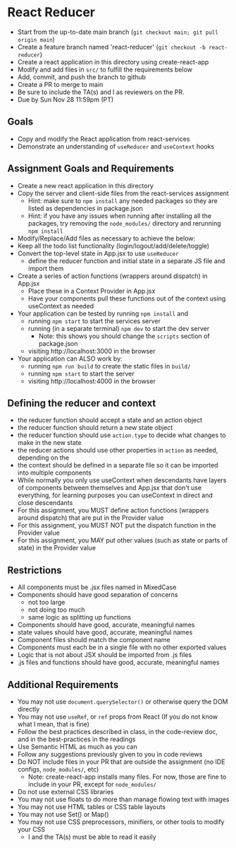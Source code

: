 # React Reducer

* Start from the up-to-date main branch (`git checkout main; git pull origin main`)
* Create a feature branch named 'react-reducer' (`git checkout -b react-reducer`)
* Create a react application in this directory using create-react-app
* Modify and add files in `src/` to fulfill the requirements below
* Add, commit, and push the branch to github
* Create a PR to merge to main
* Be sure to include the TA(s) and I as reviewers on the PR.  
* Due by Sun Nov 28 11:59pm (PT)

## Goals

- Copy and modify the React application from react-services
- Demonstrate an understanding of `useReducer` and `useContext` hooks

## Assignment Goals and Requirements
- Create a new react application in this directory
- Copy the server and client-side files from the react-services assignment
  - Hint: make sure to `npm install` any needed packages so they are listed as dependencies in package.json
  - Hint: if you have any issues when running after installing all the packages, try removing the `node_modules/` directory and rerunning `npm install`
- Modify/Replace/Add files as necessary to achieve the below:
- Keep all the todo list functionality (login/logout/add/delete/toggle)
- Convert the top-level state in App.jsx to use `useReducer`
  - define the reducer function and initial state in a separate JS file and import them
- Create a series of action functions (wrappers around dispatch) in App.jsx
  - Place these in a Context Provider in App.jsx
  - Have your components pull these functions out of the context using useContext as needed
- Your application can be tested by running `npm install` and
  - running `npm start` to start the services server 
  - running (in a separate terminal) `npm dev` to start the dev server
    - Note: this shows you should change the `scripts` section of package.json
  - visiting http://localhost:3000 in the browser
- Your application can ALSO work by:
  - running `npm run build` to create the static files in `build/`
  - running `npm start` to start the server
  - visiting http://localhost:4000 in the browser

## Defining the reducer and context
- the reducer function should accept a state and an action object
- the reducer function should return a new state object
- the reducer function should use `action.type` to decide what changes to make in the new state
- the reducer actions should use other properties in `action` as needed, depending on the 
- the context should be defined in a separate file so it can be imported into multiple components
- While normally you only use useContext when descendants have layers of components between themselves and App.jsx that don't use everything, for learning purposes you can useContext in direct and close descendants
- For this assignment, you MUST define action functions (wrappers around dispatch) that are put in the Provider value
- For this assignment, you MUST NOT put the dispatch function in the Provider value
- For this assignment, you MAY put other values (such as state or parts of state) in the Provider value

## Restrictions
- All components must be .jsx files named in MixedCase
- Components should have good separation of concerns
  - not too large
  - not doing too much
  - same logic as splitting up functions
- Components should have good, accurate, meaningful names
- state values should have good, accurate, meaningful names
- Component files should match the component name
- Components must each be in a single file with no other exported values
- Logic that is not about JSX should be imported from .js files
- .js files and functions should have good, accurate, meaningful names

## Additional Requirements
- You may not use `document.querySelector()` or otherwise query the DOM directly
- You may not use `useRef`, or `ref` props from React (If you do not know what I mean, that is fine)
- Follow the best practices described in class, in the code-review doc, and in the best-practices in the readings
- Use Semantic HTML as much as you can
- Follow any suggestions previously given to you in code reviews
- Do NOT include files in your PR that are outside the assignment (no IDE configs, `node_modules/`, etc)
  - Note: create-react-app installs many files.  For now, those are fine to include in your PR, except for `node_modules/`
- Do not use external CSS libraries
- You may not use floats to do more than manage flowing text with images
- You may not use HTML tables or CSS table layouts
- You may not use Set() or Map() 
- You may not use CSS preprocessors, minifiers, or other tools to modify your CSS
  - I and the TA(s) must be able to read it easily
